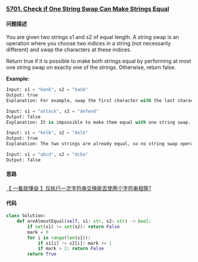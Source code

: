 ### [5701. Check if One String Swap Can Make Strings Equal](https://leetcode-cn.com/problems/check-if-one-string-swap-can-make-strings-equal/)

#### 问题描述
You are given two strings s1 and s2 of equal length. A string swap is an operation where you choose two indices in a string (not necessarily different) and swap the characters at these indices.

Return true if it is possible to make both strings equal by performing at most one string swap on exactly one of the strings. Otherwise, return false.

**Example:**
```python
Input: s1 = "bank", s2 = "kanb"
Output: true
Explanation: For example, swap the first character with the last character of s2 to make "bank".
```
```python
Input: s1 = "attack", s2 = "defend"
Output: false
Explanation: It is impossible to make them equal with one string swap.
```
```python
Input: s1 = "kelb", s2 = "kelb"
Output: true
Explanation: The two strings are already equal, so no string swap operation is required.
```
```python
Input: s1 = "abcd", s2 = "dcba"
Output: false
```

#### 思路
[【 一看就懂😄 】仅执行一次字符串交换能否使两个字符串相等?](https://leetcode-cn.com/problems/check-if-one-string-swap-can-make-strings-equal/solution/yi-kan-jiu-dong-jin-zhi-xing-yi-ci-zi-fu-qek6/)
#### 代码

```python
class Solution:
    def areAlmostEqual(self, s1: str, s2: str) -> bool:
        if set(s1) != set(s2): return False
        mark = 0
        for i in range(len(s1)):
            if s1[i] != s2[i]: mark += 1
            if mark > 2: return False
        return True
```